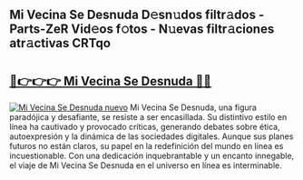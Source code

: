 ## Mi Vecina Se Desnuda D𝚎sn𝚞dos filtr𝚊dos - Parts-ZeR Vid𝚎os f𝚘tos - N𝚞evas filtr𝚊ciones atr𝚊ctivas CRTqo

# <h2><a href="http://mb8jg4.tromn.icu/?c=Mi+Vecina+Se+Desnuda">🔗👉👉👉 Mi Vecina Se Desnuda 🔗🔗</a></h2>

[![Mi Vecina Se Desnuda nuevo](https://i.imgur.com/pEAQMta.gif)](http://mb8jg4.tromn.icu/?c=Mi+Vecina+Se+Desnuda)
Mi Vecina Se Desnuda, una figura paradójica y desafiante, se resiste a ser encasillada. Su distintivo estilo en línea ha cautivado y provocado críticas, generando debates sobre ética, autoexpresión y la dinámica de las sociedades digitales. Aunque sus planes futuros no están claros, su papel en la redefinición del mundo en línea es incuestionable. Con una dedicación inquebrantable y un encanto innegable, el viaje de Mi Vecina Se Desnuda en el universo en línea es interminable.
